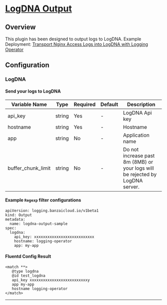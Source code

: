 # [LogDNA Output](https://github.com/logdna/fluent-plugin-logdna)
## Overview
 This plugin has been designed to output logs to LogDNA. Example Deployment: [Transport Nginx Access Logs into LogDNA with Logging Operator](../../examples/logging_output_logdna.yaml)

## Configuration
### LogDNA
#### Send your logs to LogDNA

| Variable Name | Type | Required | Default | Description |
|---|---|---|---|---|
| api_key | string | Yes | - | LogDNA Api key<br> |
| hostname | string | Yes | - | Hostname<br> |
| app | string | No | - | Application name<br> |
| buffer_chunk_limit | string | No | - | Do not increase past 8m (8MB) or your logs will be rejected by LogDNA server.<br> |
 #### Example `Regexp` filter configurations
 ```
 apiVersion: logging.banzaicloud.io/v1beta1
 kind: Output
 metadata:
   name: logdna-output-sample
 spec:
   logdna:
     api_key: xxxxxxxxxxxxxxxxxxxxxxxxxxx
     hostname: logging-operator
     app: my-app
 ```

 #### Fluentd Config Result
 ```
<match **>
	@type logdna
	@id test_logdna
	api_key xxxxxxxxxxxxxxxxxxxxxxxxxxy
	app my-app
	hostname logging-operator
</match>
 ```

---
